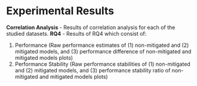 # Experimental Results

**Correlation Analysis** - Results of correlation analysis for each of the studied datasets.
**RQ4** - Results of RQ4 which consist of:
1. Performance (Raw performance estimates of (1) non-mitigated and (2) mitigated models, and (3) performance difference of non-mitigated and mitigated models plots)
2. Performance Stability (Raw performance stabilities of (1) non-mitigated and (2) mitigated models, and (3) performance stability ratio of non-mitigated and mitigated models plots)
